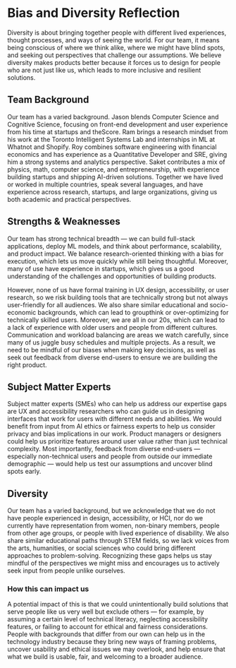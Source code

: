 # Bias and Diversity Reflection

Diversity is about bringing together people with different lived experiences, thought processes, and ways of seeing the world. For our team, it means being conscious of where we think alike, where we might have blind spots, and seeking out perspectives that challenge our assumptions. We believe diversity makes products better because it forces us to design for people who are not just like us, which leads to more inclusive and resilient solutions.

## Team Background

Our team has a varied background. Jason blends Computer Science and Cognitive Science, focusing on front-end development and user experience from his time at startups and theScore. Ram brings a research mindset from his work at the Toronto Intelligent Systems Lab and internships in ML at Whatnot and Shopify. Roy combines software engineering with financial economics and has experience as a Quantitative Developer and SRE, giving him a strong systems and analytics perspective. Saket contributes a mix of physics, math, computer science, and entrepreneurship, with experience building startups and shipping AI-driven solutions. Together we have lived or worked in multiple countries, speak several languages, and have experience across research, startups, and large organizations, giving us both academic and practical perspectives.

## Strengths & Weaknesses

Our team has strong technical breadth — we can build full-stack applications, deploy ML models, and think about performance, scalability, and product impact. We balance research-oriented thinking with a bias for execution, which lets us move quickly while still being thoughtful. Moreover, many of use have experience in startups, which gives us a good understanding of the challenges and opportunities of building products.

However, none of us have formal training in UX design, accessibility, or user research, so we risk building tools that are technically strong but not always user-friendly for all audiences. We also share similar educational and socio-economic backgrounds, which can lead to groupthink or over-optimizing for technically skilled users. Moreover, we are all in our 20s, which can lead to a lack of experience with older users and people from different cultures. Communication and workload balancing are areas we watch carefully, since many of us juggle busy schedules and multiple projects. As a result, we need to be mindful of our biases when making key decisions, as well as seek out feedback from diverse end-users to ensure we are building the right product.

## Subject Matter Experts

Subject matter experts (SMEs) who can help us address our expertise gaps are UX and accessibility researchers who can guide us in designing interfaces that work for users with different needs and abilities. We would benefit from input from AI ethics or fairness experts to help us consider privacy and bias implications in our work. Product managers or designers could help us prioritize features around user value rather than just technical complexity. Most importantly, feedback from diverse end-users — especially non-technical users and people from outside our immediate demographic — would help us test our assumptions and uncover blind spots early.

## Diversity

Our team has a varied background, but we acknowledge that we do not have people experienced in design, accessibility, or HCI, nor do we currently have representation from women, non-binary members, people from other age groups, or people with lived experience of disability. We also share similar educational paths through STEM fields, so we lack voices from the arts, humanities, or social sciences who could bring different approaches to problem-solving. Recognizing these gaps helps us stay mindful of the perspectives we might miss and encourages us to actively seek input from people unlike ourselves.

### How this can impact us

A potential impact of this is that we could unintentionally build solutions that serve people like us very well but exclude others — for example, by assuming a certain level of technical literacy, neglecting accessibility features, or failing to account for ethical and fairness considerations. People with backgrounds that differ from our own can help us in the technology industry because they bring new ways of framing problems, uncover usability and ethical issues we may overlook, and help ensure that what we build is usable, fair, and welcoming to a broader audience.
